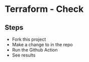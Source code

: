 # Terraform - Check

## Steps

* Fork this project
* Make a change to <something> in the repo
* Run the Github Action
* See results
  
